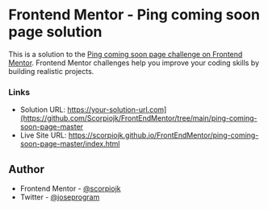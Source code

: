 # Frontend Mentor - Ping coming soon page solution

This is a solution to the [Ping coming soon page challenge on Frontend Mentor](https://www.frontendmentor.io/challenges/ping-single-column-coming-soon-page-5cadd051fec04111f7b848da). Frontend Mentor challenges help you improve your coding skills by building realistic projects. 

### Links

- Solution URL: https://your-solution-url.com](https://github.com/Scorpiojk/FrontEndMentor/tree/main/ping-coming-soon-page-master
- Live Site URL: https://scorpiojk.github.io/FrontEndMentor/ping-coming-soon-page-master/index.html

## Author

- Frontend Mentor - [@scorpiojk](https://www.frontendmentor.io/profile/scorpioJK)
- Twitter - [@joseprogram](https://www.twitter.com/joseprogram)
